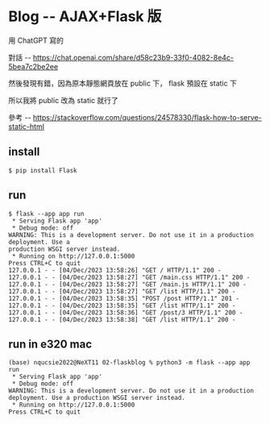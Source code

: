 # Blog -- AJAX+Flask 版

用 ChatGPT 寫的

對話 -- https://chat.openai.com/share/d58c23b9-33f0-4082-8e4c-5bea7c2be2ee

然後發現有錯，因為原本靜態網頁放在 public 下， flask 預設在 static 下

所以我將 public 改為 static 就行了

參考 -- https://stackoverflow.com/questions/24578330/flask-how-to-serve-static-html

## install

```
$ pip install Flask
```

## run

```
$ flask --app app run
 * Serving Flask app 'app'
 * Debug mode: off
WARNING: This is a development server. Do not use it in a production deployment. Use a
production WSGI server instead.
 * Running on http://127.0.0.1:5000
Press CTRL+C to quit
127.0.0.1 - - [04/Dec/2023 13:58:26] "GET / HTTP/1.1" 200 -
127.0.0.1 - - [04/Dec/2023 13:58:27] "GET /main.css HTTP/1.1" 200 -
127.0.0.1 - - [04/Dec/2023 13:58:27] "GET /main.js HTTP/1.1" 200 -
127.0.0.1 - - [04/Dec/2023 13:58:27] "GET /list HTTP/1.1" 200 -
127.0.0.1 - - [04/Dec/2023 13:58:35] "POST /post HTTP/1.1" 201 -
127.0.0.1 - - [04/Dec/2023 13:58:35] "GET /list HTTP/1.1" 200 -
127.0.0.1 - - [04/Dec/2023 13:58:36] "GET /post/3 HTTP/1.1" 200 -
127.0.0.1 - - [04/Dec/2023 13:58:38] "GET /list HTTP/1.1" 200 -
```

## run in e320 mac

```
(base) nqucsie2022@NeXT11 02-flaskblog % python3 -m flask --app app run
 * Serving Flask app 'app'
 * Debug mode: off
WARNING: This is a development server. Do not use it in a production deployment. Use a production WSGI server instead.
 * Running on http://127.0.0.1:5000
Press CTRL+C to quit
```
